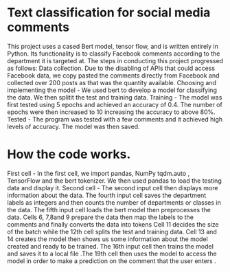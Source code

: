# Text classification for social media comments 
This project uses a cased Bert model, tensor flow, and is written entirely in Python. Its functionality is to classify Facebook comments according to the department it is targeted at.
The steps in conducting this project progressed as follows:
  Data collection. Due to the disabling of APIs that could access Facebook data, we copy pasted the comments directly from Facebook and collected over 200 posts as that was the quantity available.
  Choosing and implementing the model - We used bert to develop a model for classifying the data. We then splitit the test and training data.
  Training - The model was first tested using 5 epochs and achieved an accuracy of 0.4. The number of epochs were then increased to 10 increasing the accuracy to above 80%.
  Tested - The program was tested with a few comments and it achieved high levels of accuracy.
  The model was then saved.
# How the code works. 
First cell - In the first cell, we import pandas, NumPy tqdm.auto , TensorFlow and the bert tokenizer. We then used pandas to load the testing data and display it. 
Second cell - The second input cell then displays more information about the data.
The fourth input cell saves the department labels as integers and then counts the number of departments or classes in the data. 
The fifth input cell loads the bert model then preprocesses the data.
Cells 6, 7,8and 9 prepare the data then map the labels to the comments and finally converts the data into tokens 
Cell 11 decides the size of the batch while the 12th cell splits the test and training data.
Cell 13 and 14 creates the model then shows us some information about the model created and ready to be trained.
The 16th input cell then trains the model and saves it to a local file .The 19th cell then uses the model to access the model in order to make a prediction on the comment that the user enters .
